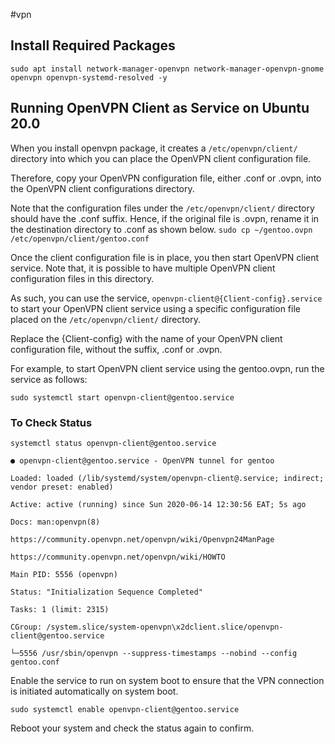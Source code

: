 #vpn

## Install Required Packages
`sudo apt install network-manager-openvpn network-manager-openvpn-gnome openvpn openvpn-systemd-resolved -y`

## Running OpenVPN Client as Service on Ubuntu 20.0

When you install openvpn package, it creates a `/etc/openvpn/client/` directory into which you can place the OpenVPN client configuration file.

Therefore, copy your OpenVPN configuration file, either .conf or .ovpn, into the OpenVPN client configurations directory.

Note that the configuration files under the `/etc/openvpn/client/` directory should have the .conf suffix. Hence, if the original file is .ovpn, rename it in the destination directory to .conf as shown below.
`sudo cp ~/gentoo.ovpn /etc/openvpn/client/gentoo.conf`

Once the client configuration file is in place, you then start OpenVPN client service. Note that, it is possible to have multiple OpenVPN client configuration files in this directory.

As such, you can use the service, `openvpn-client@{Client-config}.service` to start your OpenVPN client service using a specific configuration file placed on the `/etc/openvpn/client/` directory.

Replace the {Client-config} with the name of your OpenVPN client configuration file, without the suffix, .conf or .ovpn.

For example, to start OpenVPN client service using the gentoo.ovpn, run the service as follows:

```
sudo systemctl start openvpn-client@gentoo.service
````

### To Check Status

```
systemctl status openvpn-client@gentoo.service

● openvpn-client@gentoo.service - OpenVPN tunnel for gentoo

Loaded: loaded (/lib/systemd/system/openvpn-client@.service; indirect; vendor preset: enabled)

Active: active (running) since Sun 2020-06-14 12:30:56 EAT; 5s ago

Docs: man:openvpn(8)

https://community.openvpn.net/openvpn/wiki/Openvpn24ManPage

https://community.openvpn.net/openvpn/wiki/HOWTO

Main PID: 5556 (openvpn)

Status: "Initialization Sequence Completed"

Tasks: 1 (limit: 2315)

CGroup: /system.slice/system-openvpn\x2dclient.slice/openvpn-client@gentoo.service

└─5556 /usr/sbin/openvpn --suppress-timestamps --nobind --config gentoo.conf
```

Enable the service to run on system boot to ensure that the VPN connection is initiated automatically on system boot.

```
sudo systemctl enable openvpn-client@gentoo.service
```

Reboot your system and check the status again to confirm.
